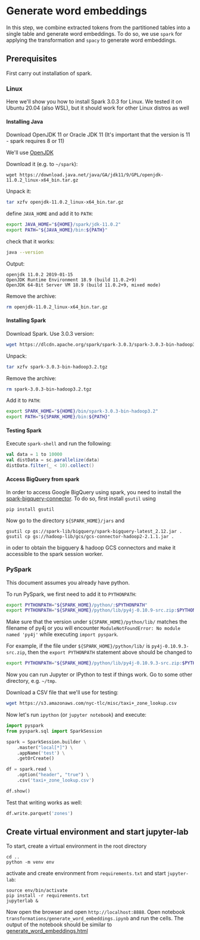 # Generate word embeddings

In this step, we combine extracted tokens from the partitioned tables into
a single table and generate word embeddings. To do so, we use `spark` for
applying the transformation and `spacy` to generate word embeddings.

## Prerequisites

First carry out installation of spark.

### Linux

Here we'll show you how to install Spark 3.0.3 for Linux.
We tested it on Ubuntu 20.04 (also WSL), but it should work
for other Linux distros as well

#### Installing Java

Download OpenJDK 11 or Oracle JDK 11 (It's important that the version is 11 - spark requires 8 or 11)

We'll use [OpenJDK](https://jdk.java.net/archive/)

Download it (e.g. to `~/spark`):

```
wget https://download.java.net/java/GA/jdk11/9/GPL/openjdk-11.0.2_linux-x64_bin.tar.gz
```

Unpack it:

```bash
tar xzfv openjdk-11.0.2_linux-x64_bin.tar.gz
```

define `JAVA_HOME` and add it to `PATH`:

```bash
export JAVA_HOME="${HOME}/spark/jdk-11.0.2"
export PATH="${JAVA_HOME}/bin:${PATH}"
```

check that it works:

```bash
java --version
```

Output:

```
openjdk 11.0.2 2019-01-15
OpenJDK Runtime Environment 18.9 (build 11.0.2+9)
OpenJDK 64-Bit Server VM 18.9 (build 11.0.2+9, mixed mode)
```

Remove the archive:

```bash
rm openjdk-11.0.2_linux-x64_bin.tar.gz
```

#### Installing Spark

Download Spark. Use 3.0.3 version:

```bash
wget https://dlcdn.apache.org/spark/spark-3.0.3/spark-3.0.3-bin-hadoop3.2.tgz
```

Unpack:

```bash
tar xzfv spark-3.0.3-bin-hadoop3.2.tgz
```

Remove the archive:

```bash
rm spark-3.0.3-bin-hadoop3.2.tgz
```

Add it to `PATH`:

```bash
export SPARK_HOME="${HOME}/bin/spark-3.0.3-bin-hadoop3.2"
export PATH="${SPARK_HOME}/bin:${PATH}"
```

#### Testing Spark

Execute `spark-shell` and run the following:

```scala
val data = 1 to 10000
val distData = sc.parallelize(data)
distData.filter(_ < 10).collect()
```

#### Access BigQuery from spark

In order to access Google BigQuery using spark, you need to install the [spark-bigquery-connector](https://cloud.google.com/dataproc/docs/tutorials/bigquery-connector-spark-example). To do so, first install `gsutil` using

```
pip install gsutil
```

Now go to the directory `${SPARK_HOME}/jars` and

```
gsutil cp gs://spark-lib/bigquery/spark-bigquery-latest_2.12.jar .
gsutil cp gs://hadoop-lib/gcs/gcs-connector-hadoop2-2.1.1.jar .
```

in oder to obtain the bigquery & hadoop GCS connectors and make it accessible to the
spark session worker.

### PySpark

This document assumes you already have python.

To run PySpark, we first need to add it to `PYTHONPATH`:

```bash
export PYTHONPATH="${SPARK_HOME}/python/:$PYTHONPATH"
export PYTHONPATH="${SPARK_HOME}/python/lib/py4j-0.10.9-src.zip:$PYTHONPATH"
```

Make sure that the version under `${SPARK_HOME}/python/lib/` matches the filename of py4j or you will
encounter `ModuleNotFoundError: No module named 'py4j'` while executing `import pyspark`.

For example, if the file under `${SPARK_HOME}/python/lib/` is `py4j-0.10.9.3-src.zip`, then the
`export PYTHONPATH` statement above should be changed to

```bash
export PYTHONPATH="${SPARK_HOME}/python/lib/py4j-0.10.9.3-src.zip:$PYTHONPATH"
```

Now you can run Jupyter or IPython to test if things work. Go to some other directory, e.g. `~/tmp`.

Download a CSV file that we'll use for testing:

```bash
wget https://s3.amazonaws.com/nyc-tlc/misc/taxi+_zone_lookup.csv
```

Now let's run `ipython` (or `jupyter notebook`) and execute:

```python
import pyspark
from pyspark.sql import SparkSession

spark = SparkSession.builder \
    .master("local[*]") \
    .appName('test') \
    .getOrCreate()

df = spark.read \
    .option("header", "true") \
    .csv('taxi+_zone_lookup.csv')

df.show()
```

Test that writing works as well:

```python
df.write.parquet('zones')
```

## Create virtual environment and start jupyter-lab

To start, create a virtual environment in the root directory

```
cd ..
python -m venv env
```

activate and create environment from `requirements.txt` and start `jupyter-lab`:

```
source env/bin/activate
pip install -r requirements.txt
jupyterlab &
```

Now open the browser and open `http://localhost:8888`. Open notebook `transformations/generate_word_embeddings.ipynb` and run the cells. The output of the notebook should be
similar to [generate_word_embeddings.html](./generate_word_embeddings.html)
